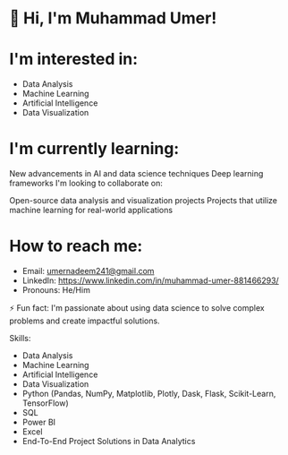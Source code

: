 # 👋 Hi, I'm Muhammad Umer!

# I'm interested in:

- Data Analysis
- Machine Learning
- Artificial Intelligence
- Data Visualization


# I'm currently learning:

New advancements in AI and data science techniques
Deep learning frameworks
I'm looking to collaborate on:

Open-source data analysis and visualization projects
Projects that utilize machine learning for real-world applications
# How to reach me:

- Email: umernadeem241@gmail.com
- LinkedIn: https://www.linkedin.com/in/muhammad-umer-881466293/
- Pronouns: He/Him

⚡ Fun fact: I'm passionate about using data science to solve complex problems and create impactful solutions.

Skills:

- Data Analysis
- Machine Learning
- Artificial Intelligence
- Data Visualization
- Python (Pandas, NumPy, Matplotlib, Plotly, Dask, Flask, Scikit-Learn, TensorFlow)
- SQL
- Power BI
- Excel
- End-To-End Project Solutions in Data Analytics
